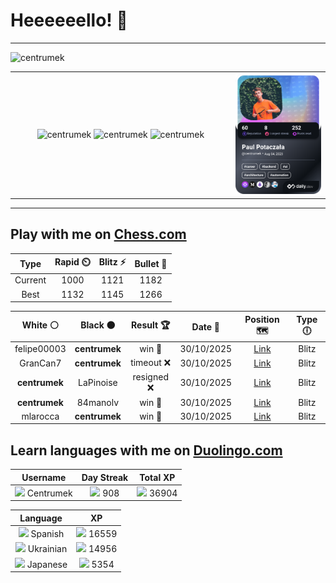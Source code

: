 # Heeeeeello! 👋

----

<div>
    <img
        src="https://komarev.com/ghpvc/?username=centrumek&label=visitors&color=0e75b6&style=flat"
        alt="centrumek"
    />
</div>

<table>
  <tbody>
    <tr>
      <td align="center" width="70%" colspan="2">
        <img 
            src="https://github-readme-stats.vercel.app/api?username=centrumek&show_icons=true&count_private=true&theme=dark&hide_border=true&hide=issues,contribs&bg_color=00000000"
            alt="centrumek"
          />
        <img
            src="https://github-readme-stats.vercel.app/api/top-langs/?username=centrumek&layout=compact&hide_border=true&theme=dark&bg_color=00000000&langs_count=6&exclude_repo=air-statistic-app"
            alt="centrumek"
        />
        <img 
            src="https://github-readme-streak-stats.herokuapp.com?user=centrumek&theme=dark&hide_border=true&background=FFFFFF00"
            alt="centrumek"
        />
      </td>
      <td width="30%" rowspan="2">
        <a href="https://app.daily.dev/centrumek">
          <img
            src="./devcard.png"
            alt="centrumek"
          />
        </a>
      </td>
    </tr>
  </tbody>
</table>

---

## Play with me on [Chess.com](https://www.chess.com/member/centrumek)

<div align="center">
<!--START_SECTION:chessStats-->
<!-- Automatically generated with https://github.com/Balastrong/chess-stats-action -->

| Type | Rapid ⏲️ | Blitz ⚡ | Bullet 🔫 |
|:---:|:---:|:---:|:---:|
| Current | 1000 | 1121 | 1182 |
| Best | 1132 | 1145 | 1266 |

| White ⚪ | Black ⚫ | Result 🏆 | Date 📅 | Position 🗺️ | Type 🕕 |
|:---:|:---:|:---:|:---:|:---:|:---:|
| felipe00003 | **centrumek** | win 🥇 | 30/10/2025 | <a href="http://www.ee.unb.ca/cgi-bin/tervo/fen.pl?select=r2qk3/2p2pr1/p2p3p/1p4p1/4b3/P6P/BPP1QPPB/R3K2R b KQq - 1 17">Link</a> | Blitz |
| GranCan7 | **centrumek** | timeout ❌ | 30/10/2025 | <a href="http://www.ee.unb.ca/cgi-bin/tervo/fen.pl?select=8/8/p7/1p6/2p4P/2Pk4/PP4R1/4K3 b - - 0 50">Link</a> | Blitz |
| **centrumek** | LaPinoise | resigned ❌ | 30/10/2025 | <a href="http://www.ee.unb.ca/cgi-bin/tervo/fen.pl?select=r1bqk2r/2p2ppp/p1pb1n2/3p4/1P1Pp3/P3PQ2/2P1NPPP/R1B1K1NR w KQkq - 0 10">Link</a> | Blitz |
| **centrumek** | 84manolv | win 🥇 | 30/10/2025 | <a href="http://www.ee.unb.ca/cgi-bin/tervo/fen.pl?select=2R5/p3k2p/1p3pp1/8/PP6/8/1KP5/4B3 b - - 0 35">Link</a> | Blitz |
| mlarocca | **centrumek** | win 🥇 | 30/10/2025 | <a href="http://www.ee.unb.ca/cgi-bin/tervo/fen.pl?select=8/4K3/1kp5/1p5R/2r5/p2r4/8/8 w - - 0 51">Link</a> | Blitz |

<!--END_SECTION:chessStats-->
</div>

## Learn languages with me on [Duolingo.com](https://www.duolingo.com/profile/Centrumek)

<div align="center">
<!--START_SECTION:duolingoStats-->
<!-- Automatically generated with https://github.com/centrumek/duolingo-readme-stats-->

| Username | Day Streak | Total XP |
|:---:|:---:|:---:|
| <img src="https://raw.githubusercontent.com/centrumek/duolingo-readme-stats/main/assets/duolingo.png" height="12"> Centrumek | <img src="https://raw.githubusercontent.com/centrumek/duolingo-readme-stats/main/assets/streakinactive.svg" height="12"> 908 | <img src="https://raw.githubusercontent.com/centrumek/duolingo-readme-stats/main/assets/xp.svg" height="12"> 36904 |

| Language | XP |
|:---:|:---:|
| <img src="https://raw.githubusercontent.com/centrumek/duolingo-readme-stats/main/assets/langs/spanish.svg" height="12"> Spanish | <img src="https://raw.githubusercontent.com/centrumek/duolingo-readme-stats/main/assets/xp.svg" height="12"> 16559 |
| <img src="https://raw.githubusercontent.com/centrumek/duolingo-readme-stats/main/assets/langs/ukrainian.svg" height="12"> Ukrainian | <img src="https://raw.githubusercontent.com/centrumek/duolingo-readme-stats/main/assets/xp.svg" height="12"> 14956 |
| <img src="https://raw.githubusercontent.com/centrumek/duolingo-readme-stats/main/assets/langs/japanese.svg" height="12"> Japanese | <img src="https://raw.githubusercontent.com/centrumek/duolingo-readme-stats/main/assets/xp.svg" height="12"> 5354 |

<!--END_SECTION:duolingoStats-->
</div>
<!--
**centrumek/centrumek** is a ✨ _special_ ✨ repository because its `README.md` (this file) appears on your GitHub profile.

Here are some ideas to get you started:

- 🔭 I’m currently working on ...
- 🌱 I’m currently learning ...
- 👯 I’m looking to collaborate on ...
- 🤔 I’m looking for help with ...
- 💬 Ask me about ...
- 📫 How to reach me: ...
- 😄 Pronouns: ...
- ⚡ Fun fact: ...
-->
